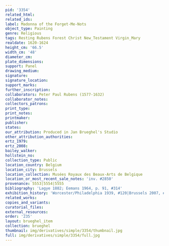 ```yaml
---
pid: '3354'
related_html: 
related_ids: 
label: Madonna of the Forget-Me-Nots
object_type: Painting
genre: Religious
tags: Resting Rubens Forest Christ New_Testament Virgin_Mary
realdate: 1620-1624
height_cm: '66.5'
width_cm: '48'
diameter_cm: 
plate_dimensions: 
support: Panel
drawing_medium: 
signature: 
signature_location: 
support_marks: 
further_inscription: 
collaborators: Peter Paul Rubens (1577-1632)
collaborator_notes: 
collectors_patrons: 
print_type: 
print_notes: 
printmaker: 
publisher: 
states: 
our_attribution: Produced in Jan Brueghel's Studio
other_attribution_authorities: 
ertz_1979: 
ertz_2008: 
bailey_walker: 
hollstein_no: 
collection_type: Public
location_country: Belgium
location_city: Brussels
location_collection: Musées Royaux des Beaux-Arts de Belgique
location_or_most_recent_sale_notes: 'inv. #2850'
provenance: 5553|5554|5555
bibliography: 'Lagye 1882; Eemans 1964, p. 91, #314'
exhibition_history: 'Worcester/Philadelphia 1939, #120|Brussels 2007, #25'
related_works: 
copies_and_variants: 
curatorial_files: 
external_resources: 
order: '235'
layout: brueghel_item
collection: brueghel
thumbnail: img/derivatives/simple/3354/thumbnail.jpg
full: img/derivatives/simple/3354/full.jpg
---
```

